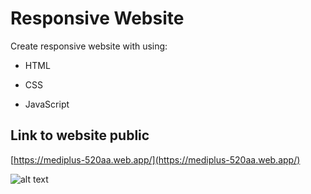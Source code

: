 # Responsive Website

Create responsive website with using:

- HTML
* CSS
+ JavaScript

## Link to website public

[https://mediplus-520aa.web.app/](https://mediplus-520aa.web.app/)

![alt text](https://img5.pic.in.th/file/secure-sv1/screencapture-mediplus-520aa-web-app-2024-06-18-11_20_34.png)

